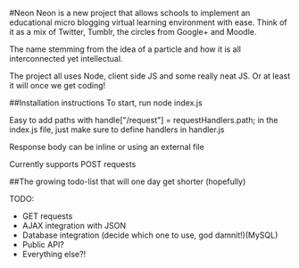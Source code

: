 #Neon
Neon is a new project that allows schools to implement an educational micro blogging virtual learning environment with ease. Think of it as a mix of Twitter, Tumblr, the circles from Google+ and Moodle.

The name stemming from the idea of a particle and how it is all interconnected yet intellectual.

The project all uses Node, client side JS and some really neat JS. Or at least it will once we get coding!

##Installation instructions
To start, run node index.js

Easy to add paths with handle["/request"] = requestHandlers.path; in the index.js file, just make sure to define handlers in handler.js

Response body can be inline or using an external file

Currently supports POST requests

##The growing todo-list that will one day get shorter (hopefully)

TODO:

- GET requests
- AJAX integration with JSON
- Database integration (decide which one to use, god damnit!)(MySQL)
- Public API?
- Everything else?!